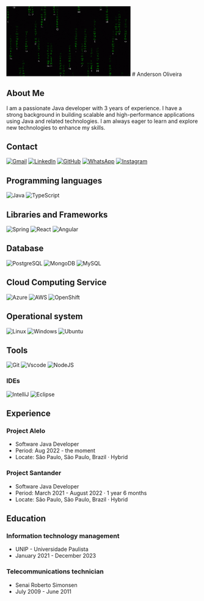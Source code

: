 <img src="banner.gif" width = "325px"/>
# Anderson Oliveira

## About Me
I am a passionate Java developer with 3 years of experience. I have a strong background in building scalable and high-performance applications using Java and related technologies. I am always eager to learn and explore new technologies to enhance my skills.

## Contact
[![Gmail](https://img.shields.io/badge/Gmail-333333?style=for-the-badge&logo=gmail&logoColor=red)](mailto:anderson.java.dev@gmail)
[![LinkedIn](https://img.shields.io/badge/LinkedIn-0077B5?style=for-the-badge&logo=linkedin&logoColor=white)](https://www.linkedin.com/in/anderson-de-oliveira-65997b2b2/)
[![GitHub](https://img.shields.io/badge/GitHub-100000?style=for-the-badge&logo=github&logoColor=white)](https://github.com/anderson-oliveira-86)
[![WhatsApp](https://img.shields.io/badge/WhatsApp-25D366?style=for-the-badge&logo=whatsapp&logoColor=white)](https://wa.me/5511966006101)
[![Instagram](https://img.shields.io/badge/-Instagram-%23E4405F?style=for-the-badge&logo=instagram&logoColor=white)](https://www.instagram.com/anderson.aodev/)

## Programming languages
![Java](https://img.shields.io/badge/java-%23ED8B00.svg?style=for-the-badge&logo=openjdk&logoColor=white)
![TypeScript](https://img.shields.io/badge/TypeScript-007ACC?style=for-the-badge&logo=typescript&logoColor=white)

## Libraries and Frameworks
![Spring](https://img.shields.io/badge/spring-%236DB33F.svg?style=for-the-badge&logo=spring&logoColor=white)
![React](https://img.shields.io/badge/React-20232A?style=for-the-badge&logo=react&logoColor=61DAFB)
![Angular](https://img.shields.io/badge/Angular-DD0031?style=for-the-badge&logo=angular&logoColor=white)

## Database
![PostgreSQL](https://img.shields.io/badge/PostgreSQL-000?style=for-the-badge&logo=postgresql)
![MongoDB](https://img.shields.io/badge/MongoDB-%234ea94b.svg?style=for-the-badge&logo=mongodb&logoColor=white)
![MySQL](https://img.shields.io/badge/MySQL-00000F?style=for-the-badge&logo=mysql&logoColor=white)

## Cloud Computing Service
![Azure](https://img.shields.io/badge/Azure-blue?style=for-the-badge&logo=microsoft%20azure&logoColor=blue&labelColor=FFFFFF&link=https%3A%2F%2Fimages.app.goo.gl%2FK7PN1jYJd57x4q7A8)
![AWS](https://img.shields.io/badge/AWS-000.svg?style=for-the-badge&logo=amazon-aws&logoColor=white)
![OpenShift](https://img.shields.io/badge/Openshift-000?style=for-the-badge&logo=redhat&logoColor=red)

## Operational system
![Linux](https://img.shields.io/badge/Linux-000?style=for-the-badge&logo=linux&logoColor=FCC624)
![Windows](https://img.shields.io/badge/Windows-000?style=for-the-badge&logo=windows&logoColor=2CA5E0)
![Ubuntu](https://img.shields.io/badge/Ubuntu-35495E?style=for-the-badge&logo=ubuntu&logoColor=2CA5E0)

## Tools
![Git](https://img.shields.io/badge/GIT-E44C30?style=for-the-badge&logo=git&logoColor=white)
![Vscode](https://img.shields.io/badge/Vscode-007ACC?style=for-the-badge&logo=visual-studio-code&logoColor=white)
![NodeJS](https://img.shields.io/badge/node.js-6DA55F?style=for-the-badge&logo=node.js&logoColor=white)

### IDEs
![IntelliJ](https://img.shields.io/badge/IntelliJ-000?style=for-the-badge&logo=intellij-idea&logoColor=white)
![Eclipse](https://img.shields.io/badge/Eclipse-000?style=for-the-badge&logo=eclipse&logoColor=white)

## Experience
### Project Alelo
- Software Java Developer
- Period: Aug 2022 - the moment
- Locate: São Paulo, São Paulo, Brazil · Hybrid
### Project Santander
- Software Java Developer
- Period: March 2021 - August 2022 · 1 year 6 months 
- Locate: São Paulo, São Paulo, Brazil · Hybrid

## Education
### Information technology management
- UNIP - Universidade Paulista
- January 2021 - December 2023

### Telecommunications technician
- Senai Roberto Simonsen
- July 2009 - June 2011
